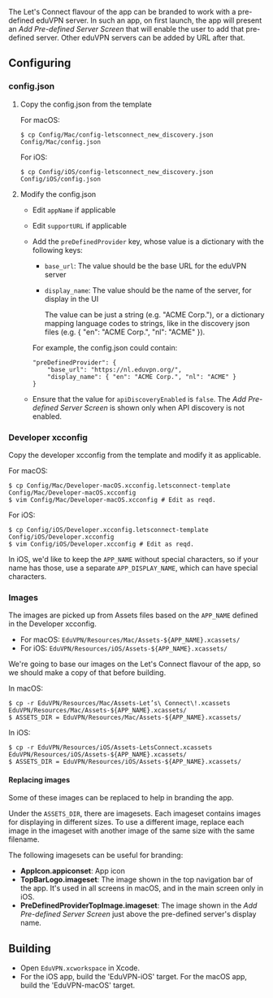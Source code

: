 The Let's Connect flavour of the app can be branded to work with a
pre-defined eduVPN server. In such an app, on first launch, the app will
present an _Add Pre-defined Server Screen_ that will enable the user to
add that pre-defined server. Other eduVPN servers can be added by URL
after that.

## Configuring

### config.json

 1. Copy the config.json from the template

    For macOS:

    ~~~
    $ cp Config/Mac/config-letsconnect_new_discovery.json Config/Mac/config.json
    ~~~

    For iOS:

    ~~~
    $ cp Config/iOS/config-letsconnect_new_discovery.json Config/iOS/config.json
    ~~~

 2. Modify the config.json

      - Edit `appName` if applicable

      - Edit `supportURL` if applicable

      - Add the `preDefinedProvider` key, whose value is a dictionary
        with the following keys: 

          - `base_url`: The value should be the base URL for the eduVPN server

          - `display_name`: The value should be the name of the server, for display in the UI

            The value can be just a string (e.g. "ACME Corp."), or a dictionary
            mapping language codes to strings, like in the discovery json files
            (e.g. { "en": "ACME Corp.", "nl": "ACME" }).

        For example, the config.json could contain:

        ~~~
        "preDefinedProvider": {
            "base_url": "https://nl.eduvpn.org/",
            "display_name": { "en": "ACME Corp.", "nl": "ACME" }
        }
        ~~~

      - Ensure that the value for `apiDiscoveryEnabled` is `false`. The
        _Add Pre-defined Server Screen_ is shown only when API discovery
        is not enabled.

### Developer xcconfig

Copy the developer xcconfig from the template and modify it as
applicable.

For macOS:

~~~
$ cp Config/Mac/Developer-macOS.xcconfig.letsconnect-template Config/Mac/Developer-macOS.xcconfig
$ vim Config/Mac/Developer-macOS.xcconfig # Edit as reqd.
~~~

For iOS:

~~~
$ cp Config/iOS/Developer.xcconfig.letsconnect-template Config/iOS/Developer.xcconfig
$ vim Config/iOS/Developer.xcconfig # Edit as reqd.
~~~

In iOS, we'd like to keep the `APP_NAME` without special characters, so if
your name has those, use a separate `APP_DISPLAY_NAME`, which can have
special characters.

### Images

The images are picked up from Assets files based on the `APP_NAME`
defined in the Developer xcconfig.

  - For macOS: `EduVPN/Resources/Mac/Assets-${APP_NAME}.xcassets/`
  - For iOS: `EduVPN/Resources/iOS/Assets-${APP_NAME}.xcassets/`

We're going to base our images on the Let's Connect flavour of the app,
so we should make a copy of that before building.

In macOS:

~~~
$ cp -r EduVPN/Resources/Mac/Assets-Let’s\ Connect\!.xcassets EduVPN/Resources/Mac/Assets-${APP_NAME}.xcassets/
$ ASSETS_DIR = EduVPN/Resources/Mac/Assets-${APP_NAME}.xcassets/
~~~

In iOS:

~~~
$ cp -r EduVPN/Resources/iOS/Assets-LetsConnect.xcassets EduVPN/Resources/iOS/Assets-${APP_NAME}.xcassets/
$ ASSETS_DIR = EduVPN/Resources/iOS/Assets-${APP_NAME}.xcassets/
~~~

#### Replacing images

Some of these images can be replaced to help in branding the app.

Under the `ASSETS_DIR`, there are imagesets. Each imageset contains
images for displaying in different sizes. To use a different image,
replace each image in the imageset with another image of the same size
with the same filename.

The following imagesets can be useful for branding:

  - **AppIcon.appiconset**: App icon
  - **TopBarLogo.imageset**: The image shown in the top navigation bar of
    the app. It's used in all screens in macOS, and in the main screen
    only in iOS.
  - **PreDefinedProviderTopImage.imageset**: The image shown in the _Add
    Pre-defined Server Screen_ just above the pre-defined server's
    display name.

## Building

  - Open `EduVPN.xcworkspace` in Xcode.
  - For the iOS app, build the 'EduVPN-iOS' target. For the macOS app,
    build the 'EduVPN-macOS' target.
